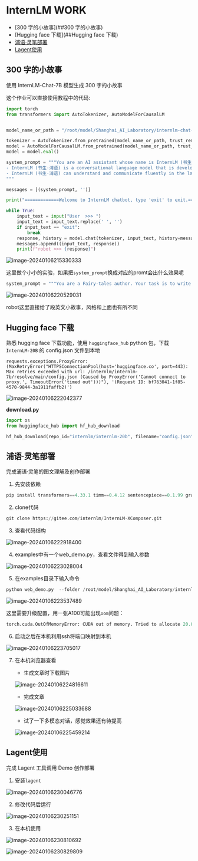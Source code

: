 # InternLM WORK

- [300 字的小故事](##300 字的小故事)
- [Hugging face 下载](##Hugging face 下载)
- [浦语·灵笔部署](##浦语·灵笔部署)
- [Lagent使用](##Lagent使用)




##  300 字的小故事

使用 InternLM-Chat-7B 模型生成 300 字的小故事

这个作业可以直接使用教程中的代码:

```python
import torch
from transformers import AutoTokenizer, AutoModelForCausalLM


model_name_or_path = "/root/model/Shanghai_AI_Laboratory/internlm-chat-7b"

tokenizer = AutoTokenizer.from_pretrained(model_name_or_path, trust_remote_code=True)
model = AutoModelForCausalLM.from_pretrained(model_name_or_path, trust_remote_code=True, torch_dtype=torch.bfloat16, device_map='auto')
model = model.eval()

system_prompt = """You are an AI assistant whose name is InternLM (书生·浦语).
- InternLM (书生·浦语) is a conversational language model that is developed by Shanghai AI Laboratory (上海人工智能实验室). It is designed to be helpful, honest, and harmless.
- InternLM (书生·浦语) can understand and communicate fluently in the language chosen by the user such as English and 中文.
"""

messages = [(system_prompt, '')]

print("=============Welcome to InternLM chatbot, type 'exit' to exit.=============")

while True:
    input_text = input("User  >>> ")
    input_text = input_text.replace(' ', '')
    if input_text == "exit":
        break
    response, history = model.chat(tokenizer, input_text, history=messages)
    messages.append((input_text, response))
    print(f"robot >>> {response}")

```



![image-20240106215330333](README.assets/image-20240106215330333.png)

这里做个小小的实验，如果把`system_prompt`换成对应的promt会出什么效果呢

```python
system_prompt = """You are a Fairy-tales author. Your task is to write a fairy-tales stories in a vivid and intriguing language."""
```

![image-20240106220529031](README.assets/image-20240106220529031.png)

robot这里直接给了段英文小故事，风格和上面也有所不同



## Hugging face 下载

熟悉 hugging face 下载功能，使用 `huggingface_hub` python 包，下载 `InternLM-20B` 的 config.json 文件到本地



```
requests.exceptions.ProxyError: (MaxRetryError("HTTPSConnectionPool(host='huggingface.co', port=443): Max retries exceeded with url: /internlm/internlm-7b/resolve/main/config.json (Caused by ProxyError('Cannot connect to proxy.', TimeoutError('timed out')))"), '(Request ID: bf763041-1f85-4570-9844-3a1911faffb2)')
```



![image-20240106222042377](README.assets/image-20240106222042377.png)



**download.py**

```python
import os 
from huggingface_hub import hf_hub_download

hf_hub_download(repo_id="internlm/internlm-20b", filename="config.json", local_dir="."
```

## 浦语·灵笔部署

完成浦语·灵笔的图文理解及创作部署

1. 先安装依赖

```python
pip install transformers==4.33.1 timm==0.4.12 sentencepiece==0.1.99 gradio==3.44.4 markdown2==2.4.10 xlsxwriter==3.1.2 einops accelerate
```

2. clone代码

```python
git clone https://gitee.com/internlm/InternLM-XComposer.git
```

3. 查看代码结构

![image-20240106222918400](README.assets/image-20240106222918400.png)

4. examples中有一个web_demo.py，查看文件得到输入参数

![image-20240106223028004](README.assets/image-20240106223028004.png)

5. 在examples目录下输入命令

```python
python web_demo.py  --folder /root/model/Shanghai_AI_Laboratory/internlm-xcomposer-7b --num_gpus 1
```

![image-20240106223537489](README.assets/image-20240106223537489.png)

这里需要升级配置，用一张A100可能出现`oom`问题：

```python
torch.cuda.OutOfMemoryError: CUDA out of memory. Tried to allocate 20.00 MiB (GPU 0; 19.99 GiB total capacity; 19.11 GiB already allocated; 16.00 MiB free; 19.42 GiB reserved in total by PyTorch) If reserved memory is >> allocated memory try setting max_split_size_mb to avoid fragmentation.  See documentation for Memory Management and PYTORCH_CUDA_ALLOC_CONF
```

6. 启动之后在本机利用ssh将端口映射到本机

![image-20240106223705017](README.assets/image-20240106223705017.png)

7. 在本机浏览器查看

   - 生成文章时下载图片

   ![image-20240106224816611](README.assets/image-20240106224816611.png)

   - 完成文章

   ![image-20240106225033688](README.assets/image-20240106225033688.png)

   - 试了一下多模态对话，感觉效果还有待提高

   ![image-20240106225459214](README.assets/image-20240106225459214.png)

## Lagent使用

完成 Lagent 工具调用 Demo 创作部署

1. 安装`lagent`

![image-20240106230046776](README.assets/image-20240106230046776.png)

2. 修改代码后运行

![image-20240106230251151](README.assets/image-20240106230251151.png)

3. 在本机使用

![image-20240106230810692](README.assets/image-20240106230810692.png)

![image-20240106230829809](README.assets/image-20240106230829809.png)

